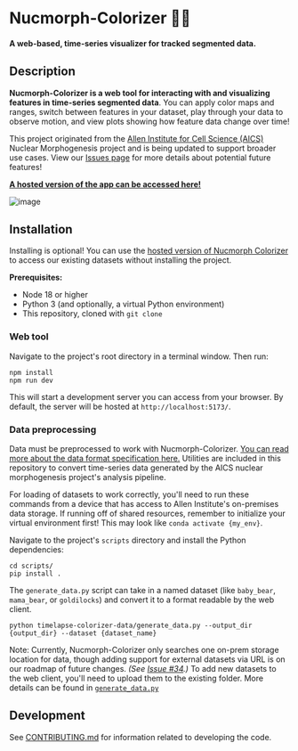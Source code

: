 # Nucmorph-Colorizer 🔬🎨

#### A web-based, time-series visualizer for tracked segmented data.

## Description

**Nucmorph-Colorizer is a web tool for interacting with and visualizing features in time-series segmented data**. You can apply color maps and ranges,
switch between features in your dataset, play through your data to observe motion, and view plots showing how feature data change over time!

This project originated from the [Allen Institute for Cell Science (AICS)](https://alleninstitute.org/division/cell-science/) Nuclear Morphogenesis
project and is being updated to support broader use cases. View our [Issues page](https://github.com/allen-cell-animated/nucmorph-colorizer/issues)
for more details about potential future features!

**[A hosted version of the app can be accessed here!](http://dev-aics-dtp-001.corp.alleninstitute.org/nucmorph-colorizer/dist/index.html)**

![image](https://github.com/allen-cell-animated/nucmorph-colorizer/assets/30200665/d9d22cba-faa0-4366-a647-973bc2fce360)


## Installation
Installing is optional! You can use the [hosted version of Nucmorph Colorizer](http://dev-aics-dtp-001.corp.alleninstitute.org/nucmorph-colorizer/dist/index.html)
to access our existing datasets without installing the project. 

**Prerequisites:**
- Node 18 or higher
- Python 3 (and optionally, a virtual Python environment)
- This repository, cloned with `git clone`

### Web tool

Navigate to the project's root directory in a terminal window. Then run:

```
npm install
npm run dev
```

This will start a development server you can access from your browser. By default, the server will be hosted at `http://localhost:5173/`.

### Data preprocessing

Data must be preprocessed to work with Nucmorph-Colorizer. [You can read more about the data format specification here.](./scripts/timelapse-colorizer-data/generate_data.py)
Utilities are included in this repository to convert time-series data generated by the AICS nuclear morphogenesis project's analysis pipeline.

For loading of datasets to work correctly, you'll need to run these commands from a device that has access to Allen Institute's on-premises data storage. If running off of shared resources, remember to initialize your virtual environment first! This may look like `conda activate {my_env}`.

Navigate to the project's `scripts` directory and install the Python dependencies:
```
cd scripts/
pip install .
```

The `generate_data.py` script can take in a named dataset (like `baby_bear`, `mama_bear`, or `goldilocks`) and convert it to a format readable
by the web client.

```
python timelapse-colorizer-data/generate_data.py --output_dir {output_dir} --dataset {dataset_name}
```
Note: Currently, Nucmorph-Colorizer only searches one on-prem storage location for data, though adding support for external datasets via URL is on our roadmap of future changes. _(See [Issue #34](https://github.com/allen-cell-animated/nucmorph-colorizer/issues/34).)_
To add new datasets to the web client, you'll need to upload them to the existing folder. More details can be found in [`generate_data.py`](./scripts/timelapse-colorizer-data/generate_data.py)

## Development

See [CONTRIBUTING.md](CONTRIBUTING.md) for information related to developing the code.
